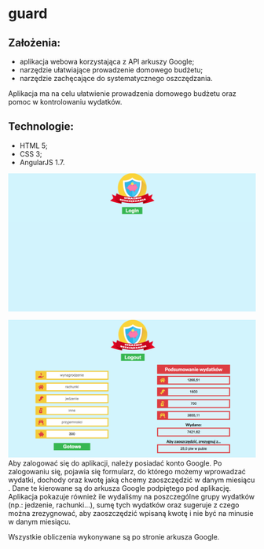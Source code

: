 # guard

## Założenia: 

- aplikacja webowa korzystająca z API arkuszy Google;
- narzędzie ułatwiające prowadzenie domowego budżetu;
- narzędzie zachęcające do systematycznego oszczędzania. 

Aplikacja ma na celu ułatwienie prowadzenia domowego budżetu oraz pomoc w kontrolowaniu 
wydatków.

## Technologie:

- HTML 5;
- CSS 3;
- AngularJS 1.7.

![Image of logowanie](https://github.com/justynabarwicka/guard/blob/master/screeny/screen1.png)

![Image of po zalogowaniu](https://github.com/justynabarwicka/guard/blob/master/screeny/screen2.png)
Aby zalogować się do aplikacji, należy posiadać konto Google. Po zalogowaniu się, pojawia się formularz, do którego możemy wprowadzać wydatki, dochody oraz kwotę jaką chcemy zaoszczędzić w danym miesiącu . Dane te kierowane są do arkusza Google podpiętego pod aplikację. Aplikacja pokazuje również ile wydaliśmy na poszczególne grupy wydatków (np.: jedzenie, rachunki…), sumę tych wydatków oraz sugeruje z czego można zrezygnować, aby zaoszczędzić wpisaną kwotę i nie być na minusie w danym miesiącu.

Wszystkie obliczenia wykonywane są po stronie arkusza Google.

